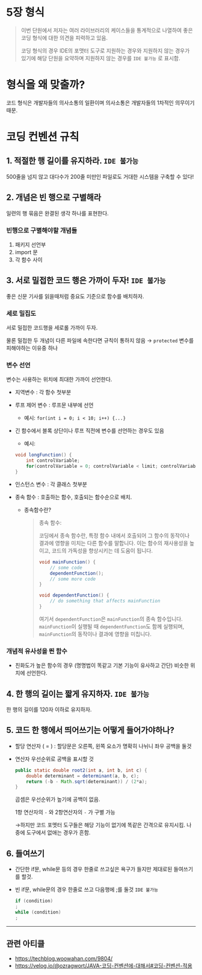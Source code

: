 # 5장 형식


>이번 단원에서 저자는 여러 라이브러리의 케이스들을 통계적으로 나열하여 좋은 코딩 형식에 대한 의견을 피력하고 있음.
>
> 코딩 형식의 경우 IDE의 포맷터 도구로 지원하는 경우와 지원하지 않는 경우가 있기에 해당 단원을 요약하며 지원하지 않는 경우를 `IDE 불가능` 로 표시함.


# 형식을 왜 맞출까?

코드 형식은 개발자들의 의사소통의 일환이며 의사소통은 개발자들의 1차적인 의무이기 때문.

# 코딩 컨벤션 규칙

## 1. 적절한 행 길이를 유지하라. `IDE 불가능`

500줄을 넘지 않고 대다수가 200줄 미만인 파일로도 거대한 시스템을 구축할 수 있다!

## 2. 개념은 빈 행으로 구별해라

일련의 행 묶음은 완결된 생각 하나를 표현한다.

### 빈행으로 구별해야할 개념들

1. 패키지 선언부
2. import 문
3. 각 함수 사이

## 3. 서로 밀접한 코드 행은 가까이 두자! `IDE 불가능`

좋은 신문 기사를 읽을때처럼 중요도 기준으로 함수를 배치하자.

### 세로 밀집도

서로 밀접한 코드행을 세로롤 가까이 두자.

물론 밀접한 두 개념이 다른 파일에 속한다면 규칙이 통하지 않음 → `protected` 변수를 피해야하는 이유중 하나

### 변수 선언

변수는 사용하는 위치에 최대한 가까이 선언한다.

- 지역변수 : 각 함수 첫부분
- 루프 제어 변수 : 루프문 내부에 선언
    - 예시: `for(int i = 0; i < 10; i++) {...}`
- 긴 함수에서 블록 상단이나 루프 직전에 변수를 선언하는 경우도 있음
    - 예시:
    
    ```java
    void longFunction() {
        int controlVariable;
        for(controlVariable = 0; controlVariable < limit; controlVariable++)    {...}
    }
    ```
    
- 인스턴스 변수 : 각 클래스 첫부분
- 종속 함수 : 호출하는 함수, 호출되는 함수순으로 배치.
    - 종속함수란?
        
        > 종속 함수:
        > 
        > 
        > 코딩에서 종속 함수란, 특정 함수 내에서 호출되어 그 함수의 동작이나 결과에 영향을 미치는 다른 함수를 말합니다. 이는 함수의 재사용성을 높이고, 코드의 가독성을 향상시키는 데 도움이 됩니다.
        > 
        > ```java
        > void mainFunction() {
        >     // some code
        >     dependentFunction();
        >     // some more code
        > }
        > 
        > void dependentFunction() {
        >     // do something that affects mainFunction
        > }
        > 
        > ```
        > 
        > 여기서 `dependentFunction`은 `mainFunction`의 종속 함수입니다. `mainFunction`이 실행될 때 `dependentFunction`도 함께 실행되며, `mainFunction`의 동작이나 결과에 영향을 미칩니다.
        > 

### 개념적 유사성을 띈 함수

- 친화도가 높은 함수의 경우 (명명법이 똑같고 기본 기능이 유사하고 간단) 비슷한 위치에 선언한다.

## 4. 한 행의 길이는 짧게 유지하자. `IDE 불가능`

한 행의 길이를 120자 이하로 유지하자.

## 5. 코드 한 행에서 띄어쓰기는 어떻게 들어가야하나?

- 할당 연산자 ( = ) : 할당문은 오른쪽, 왼쪽 요소가 명확히 나뉘니 좌우 공백을 둘것
- 연산자 우선순위로 공백을 표시할 것
    
    ```java
    public static double root2(int a, int b, int c) {
        double determinant = determinant(a, b, c);
        return (-b - Math.sqrt(determinant)) / (2*a);
    }
    ```
    
    곱셈은 우선순위가 높기에 공백이 없음.
    
    1항 연산자의 `-` 와 2항연산자의 `-` 가 구별 가능 
    
    →하지만 코드 포멧터 도구들은 해당 기능이 없기에 똑같은 간격으로 유지시킴. 나중에 도구에서 없애는 경우가 흔함.
    

## 6. 들여쓰기

- 간단한 if문, while문 등의 경우 한줄로 쓰고싶은 욕구가 들지만 제대로된 들여쓰기를 할것.
- 빈 if문, while문의 경우 한줄로 쓰고 다음행에 ;를 둘것 `IDE 불가능`
    
    ```java
    if (condition) 
    ;
    while (condition) 
    ;
    ```
    

---

## 관련 아티클

- https://techblog.woowahan.com/9804/
- https://velog.io/@ozragwort/JAVA-코딩-컨벤션에-대해서#코딩-컨벤션-적용